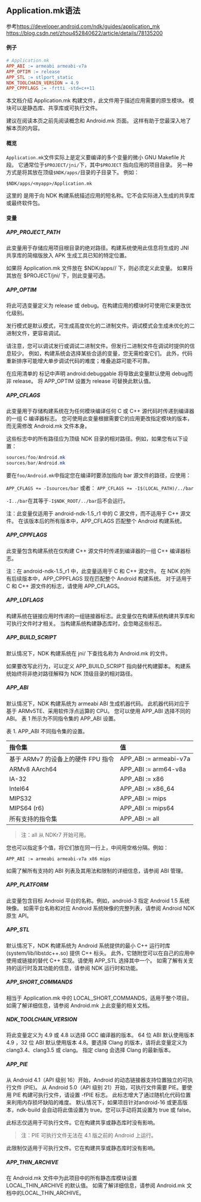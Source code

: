 ## Application.mk语法

参考<https://developer.android.com/ndk/guides/application_mk>
<https://blog.csdn.net/zhou452840622/article/details/78135200>

#### 例子

```makefile
# Application.mk
APP_ABI := armeabi armeabi-v7a
APP_OPTIM := release
APP_STL := stlport_static
NDK_TOOLCHAIN_VERSION = 4.9
APP_CPPFLAGS := -frtti -std=c++11
```

本文档介绍 Application.mk 构建文件，此文件用于描述应用需要的原生模块。 模块可以是静态库、共享库或可执行文件。

建议在阅读本页之前先阅读概念和 Android.mk 页面。 这样有助于您最深入地了解本页的内容。

#### 概览

`Application.mk`文件实际上是定义要编译的多个变量的微小 GNU Makefile 片段。 它通常位于`$PROJECT/jni/`下，其中`$PROJECT` 指向应用的项目目录。 另一种方式是将其放在顶级`$NDK/apps/`目录的子目录下。 例如：

`$NDK/apps/<myapp>/Application.mk`

这里的 <myapp> 是用于向 NDK 构建系统描述应用的短名称。它不会实际进入生成的共享库或最终软件包。

#### 变量

##### APP_PROJECT_PATH
此变量用于存储应用项目根目录的绝对路径。构建系统使用此信息将生成的 JNI 共享库的简缩版放入 APK 生成工具已知的特定位置。

如果将 Application.mk 文件放在 $NDK/apps/<myapp>/ 下，则必须定义此变量。 如果将其放在 $PROJECT/jni/ 下，则此变量可选。

##### APP_OPTIM
将此可选变量定义为 release 或 debug。在构建应用的模块时可使用它来更改优化级别。

发行模式是默认模式，可生成高度优化的二进制文件。调试模式会生成未优化的二进制文件，更容易调试。

请注意，您可以调试发行或调试二进制文件。但发行二进制文件在调试时提供的信息较少。 例如，构建系统会选择某些合适的变量，您无需检查它们。 此外，代码重新排序可能增大单步调试代码的难度；堆叠追踪可能不可靠。

在应用清单的 <application> 标记中声明 android:debuggable 将导致此变量默认使用 debug而非 release。 将 APP_OPTIM 设置为 release 可替换此默认值。

##### APP_CFLAGS
此变量用于存储构建系统在为任何模块编译任何 C 或 C++ 源代码时传递到编译器的一组 C 编译器标志。 您可使用此变量根据需要它的应用更改指定模块的版本，而无需修改 Android.mk 文件本身。

这些标志中的所有路径应为顶级 NDK 目录的相对路径。例如，如果您有以下设置：

```java
sources/foo/Android.mk
sources/bar/Android.mk
```

要在`foo/Android.mk`中指定您在编译时要添加指向 bar 源文件的路径，应使用：

`APP_CFLAGS += -Isources/bar`
或者：
`APP_CFLAGS += -I$(LOCAL_PATH)/../bar`

`-I../bar`在其等于`-I$NDK_ROOT/../bar`后不会运行。

注：此变量仅适用于 android-ndk-1.5_r1 中的 C 源文件，而不适用于 C++ 源文件。 在该版本后的所有版本中，APP_CFLAGS 匹配整个 Android 构建系统。

##### APP_CPPFLAGS
此变量包含构建系统在仅构建 C++ 源文件时传递到编译器的一组 C++ 编译器标志。

注：在 android-ndk-1.5_r1 中，此变量适用于 C 和 C++ 源文件。 在 NDK 的所有后续版本中，APP_CPPFLAGS 现在匹配整个 Android 构建系统。 对于适用于 C 和 C++ 源文件的标志，请使用 APP_CFLAGS。

##### APP_LDFLAGS
构建系统在链接应用时传递的一组链接器标志。此变量仅在构建系统构建共享库和可执行文件时才相关。 当构建系统构建静态库时，会忽略这些标志。

##### APP_BUILD_SCRIPT
默认情况下，NDK 构建系统在 jni/ 下查找名称为 Android.mk 的文件。

如果要改写此行为，可以定义 APP_BUILD_SCRIPT 指向替代构建脚本。 构建系统始终将非绝对路径解释为 NDK 顶级目录的相对路径。

##### APP_ABI
默认情况下，NDK 构建系统为 armeabi ABI 生成机器代码。 此机器代码对应于基于 ARMv5TE、采用软件浮点运算的 CPU。 您可以使用 APP_ABI 选择不同的 ABI。 表 1 所示为不同指令集的 APP_ABI 设置。

表 1. APP_ABI 不同指令集的设置。

| 指令集 | 值     |
| :------------- | :------------- |
| 基于 ARMv7 的设备上的硬件 FPU 指令 | APP_ABI := armeabi-v7a       |
| ARMv8 AArch64    | APP_ABI := arm64-v8a
| IA-32    | APP_ABI := x86
| Intel64    | APP_ABI := x86_64
| MIPS32    | APP_ABI := mips
| MIPS64 (r6)    | APP_ABI := mips64
| 所有支持的指令集    | APP_ABI := all
> 注：all 从 NDKr7 开始可用。

您也可以指定多个值，将它们放在同一行上，中间用空格分隔。例如：

`APP_ABI := armeabi armeabi-v7a x86 mips`

如需了解所有支持的 ABI 列表及其用法和限制的详细信息，请参阅 ABI 管理。

##### APP_PLATFORM
此变量包含目标 Android 平台的名称。例如，android-3 指定 Android 1.5 系统映像。 如需平台名称和对应 Android 系统映像的完整列表，请参阅 Android NDK 原生 API。

##### APP_STL
默认情况下，NDK 构建系统为 Android 系统提供的最小 C++ 运行时库 (system/lib/libstdc++.so) 提供 C++ 标头。 此外，它随附您可以在自己的应用中使用或链接的替代 C++ 实现。请使用 APP_STL 选择其中一个。 如需了解有关支持的运行时及其功能的信息，请参阅 NDK 运行时和功能。

##### APP_SHORT_COMMANDS
相当于 Application.mk 中的 LOCAL_SHORT_COMMANDS，适用于整个项目。如需了解详细信息，请参阅 Android.mk 上此变量的相关文档。

##### NDK_TOOLCHAIN_VERSION
将此变量定义为 4.9 或 4.8 以选择 GCC 编译器的版本。 64 位 ABI 默认使用版本 4.9 ，32 位 ABI 默认使用版本 4.8。要选择 Clang 的版本，请将此变量定义为 clang3.4、clang3.5 或 clang。 指定 clang 会选择 Clang 的最新版本。

##### APP_PIE
从 Android 4.1（API 级别 16）开始，Android 的动态链接器支持位置独立的可执行文件 (PIE)。 从 Android 5.0（API 级别 21）开始，可执行文件需要 PIE。要使用 PIE 构建可执行文件，请设置 -fPIE 标志。 此标志增大了通过随机化代码位置来利用内存损坏缺陷的难度。 默认情况下，如果项目针对android-16 或更高版本，ndk-build 会自动将此值设置为 true。您可以手动将其设置为 true 或 false。

此标志仅适用于可执行文件。它在构建共享或静态库时没有影响。

> 注：PIE 可执行文件无法在 4.1 版之前的 Android 上运行。

此限制仅适用于可执行文件。它在构建共享或静态库时没有影响。

##### APP_THIN_ARCHIVE
在 Android.mk 文件中为此项目中的所有静态库模块设置 LOCAL_THIN_ARCHIVE 的默认值。 如需了解详细信息，请参阅 Android.mk 文档中的LOCAL_THIN_ARCHIVE。
